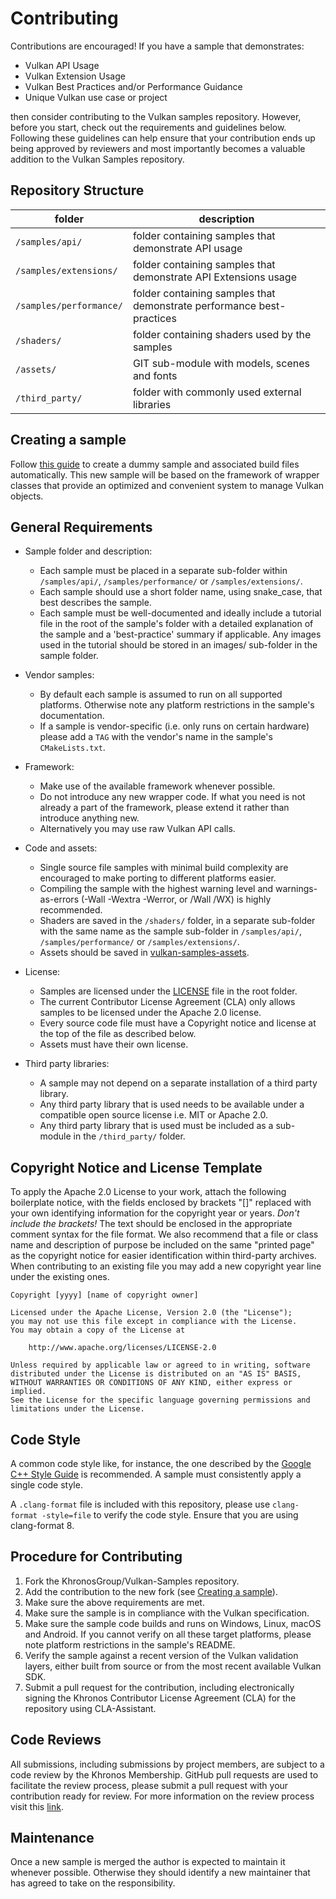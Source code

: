 <!--
- Copyright (c) 2019, Arm Limited and Contributors
-
- SPDX-License-Identifier: Apache-2.0
-
- Licensed under the Apache License, Version 2.0 the "License";
- you may not use this file except in compliance with the License.
- You may obtain a copy of the License at
-
-     http://www.apache.org/licenses/LICENSE-2.0
-
- Unless required by applicable law or agreed to in writing, software
- distributed under the License is distributed on an "AS IS" BASIS,
- WITHOUT WARRANTIES OR CONDITIONS OF ANY KIND, either express or implied.
- See the License for the specific language governing permissions and
- limitations under the License.
-
-->

# Contributing

Contributions are encouraged! If you have a sample that demonstrates:
- Vulkan API Usage
- Vulkan Extension Usage
- Vulkan Best Practices and/or Performance Guidance
- Unique Vulkan use case or project

then consider contributing to the Vulkan samples repository.
However, before you start, check out the requirements and guidelines below.
Following these guidelines can help ensure that your contribution ends up being approved by reviewers and most importantly becomes a valuable addition to the Vulkan Samples repository.

## Repository Structure

| folder                  | description                                                           |
|-------------------------|-----------------------------------------------------------------------|
| `/samples/api/`         | folder containing samples that demonstrate API usage                  |
| `/samples/extensions/`  | folder containing samples that demonstrate API Extensions usage       |
| `/samples/performance/` | folder containing samples that demonstrate performance best-practices |
| `/shaders/`             | folder containing shaders used by the samples                         |
| `/assets/`              | GIT sub-module with models, scenes and fonts                          |
| `/third_party/`         | folder with commonly used external libraries                          |


## Creating a sample

Follow [this guide](docs/create_sample.md) to create a dummy sample and associated build files automatically.
This new sample will be based on the framework of wrapper classes that provide an optimized and convenient system to manage Vulkan objects.

## General Requirements

- Sample folder and description:
  - Each sample must be placed in a separate sub-folder within `/samples/api/`, `/samples/performance/` or `/samples/extensions/`.
  - Each sample should use a short folder name, using snake_case, that best describes the sample.
  - Each sample must be well-documented and ideally include a tutorial file in the root of the sample's folder with a detailed explanation of the sample and a 'best-practice' summary if applicable.
    Any images used in the tutorial should be stored in an images/ sub-folder in the sample folder.

- Vendor samples:
  - By default each sample is assumed to run on all supported platforms. Otherwise note any platform restrictions in the sample's documentation.
  - If a sample is vendor-specific (i.e. only runs on certain hardware) please add a `TAG` with the vendor's name in the sample's `CMakeLists.txt`.

- Framework:
  - Make use of the available framework whenever possible.
  - Do not introduce any new wrapper code. If what you need is not already a part of the framework, please extend it rather than introduce anything new.
  - Alternatively you may use raw Vulkan API calls.

- Code and assets:
  - Single source file samples with minimal build complexity are encouraged to make porting to different platforms easier.
  - Compiling the sample with the highest warning level and warnings-as-errors (-Wall -Wextra -Werror, or /Wall /WX) is highly recommended.
  - Shaders are saved in the `/shaders/` folder, in a separate sub-folder with the same name as the sample sub-folder in `/samples/api/`, `/samples/performance/` or `/samples/extensions/`.
  - Assets should be saved in [vulkan-samples-assets](https://github.com/KhronosGroup/Vulkan-Samples-Assets).

- License:
  - Samples are licensed under the [LICENSE](LICENSE) file in the root folder.
  - The current Contributor License Agreement (CLA) only allows samples to be licensed under the Apache 2.0 license.
  - Every source code file must have a Copyright notice and license at the top of the file as described below.
  - Assets must have their own license.

- Third party libraries:
  - A sample may not depend on a separate installation of a third party library.
  - Any third party library that is used needs to be available under a compatible open source license i.e. MIT or Apache 2.0.
  - Any third party library that is used must be included as a sub-module in the `/third_party/` folder.

## Copyright Notice and License Template

To apply the Apache 2.0 License to your work, attach the following boilerplate notice, with
the fields enclosed by brackets "[]" replaced with your own identifying information for
the copyright year or years. *Don't include the brackets!* The text should be enclosed in the appropriate comment
syntax for the file format. We also recommend that a file or class name and description
of purpose be included on the same "printed page" as the copyright notice for easier
identification within third-party archives.
When contributing to an existing file you may add a new copyright year line under the existing ones.

    Copyright [yyyy] [name of copyright owner]

    Licensed under the Apache License, Version 2.0 (the "License");
    you may not use this file except in compliance with the License.
    You may obtain a copy of the License at

        http://www.apache.org/licenses/LICENSE-2.0

    Unless required by applicable law or agreed to in writing, software
    distributed under the License is distributed on an "AS IS" BASIS,
    WITHOUT WARRANTIES OR CONDITIONS OF ANY KIND, either express or implied.
    See the License for the specific language governing permissions and
    limitations under the License.

## Code Style

A common code style like, for instance, the one described by the [Google C++ Style Guide](https://google.github.io/styleguide/cppguide.html)
is recommended. A sample must consistently apply a single code style.

A `.clang-format` file is included with this repository, please use `clang-format -style=file` to verify the code style. Ensure that you are using clang-format 8.

## Procedure for Contributing

  1. Fork the KhronosGroup/Vulkan-Samples repository.
  2. Add the contribution to the new fork (see [Creating a sample](#creating-a-sample)).
  3. Make sure the above requirements are met.
  4. Make sure the sample is in compliance with the Vulkan specification.
  5. Make sure the sample code builds and runs on Windows, Linux, macOS and Android. If you cannot verify on all these target platforms, please note platform restrictions in the sample's README.
  6. Verify the sample against a recent version of the Vulkan validation layers, either built from source or from the most recent available Vulkan SDK.
  7. Submit a pull request for the contribution, including electronically signing the Khronos Contributor License Agreement (CLA) for the repository using CLA-Assistant.

## Code Reviews

All submissions, including submissions by project members, are subject to a code review by the Khronos Membership.
GitHub pull requests are used to facilitate the review process, please submit a pull request with your contribution ready for review.
For more information on the review process visit this [link](https://github.com/KhronosGroup/Vulkan-Samples/wiki/Review-Process).

## Maintenance

Once a new sample is merged the author is expected to maintain it whenever possible.
Otherwise they should identify a new maintainer that has agreed to take on the responsibility.
